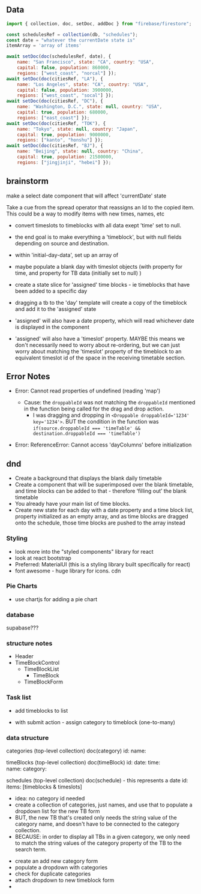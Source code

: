 ## Data

```js
import { collection, doc, setDoc, addDoc } from "firebase/firestore"; 

const schedulesRef = collection(db, "schedules");
const date = "whatever the currentDate state is"
itemArray = 'array of items'

await setDoc(doc(schedulesRef, date), {
    name: "San Francisco", state: "CA", country: "USA",
    capital: false, population: 860000,
    regions: ["west_coast", "norcal"] });
await setDoc(doc(citiesRef, "LA"), {
    name: "Los Angeles", state: "CA", country: "USA",
    capital: false, population: 3900000,
    regions: ["west_coast", "socal"] });
await setDoc(doc(citiesRef, "DC"), {
    name: "Washington, D.C.", state: null, country: "USA",
    capital: true, population: 680000,
    regions: ["east_coast"] });
await setDoc(doc(citiesRef, "TOK"), {
    name: "Tokyo", state: null, country: "Japan",
    capital: true, population: 9000000,
    regions: ["kanto", "honshu"] });
await setDoc(doc(citiesRef, "BJ"), {
    name: "Beijing", state: null, country: "China",
    capital: true, population: 21500000,
    regions: ["jingjinji", "hebei"] });
```



## brainstorm

make a select date component that will affect 'currentDate' state


Take a cue from the spread operator that reassigns an Id to the copied item. This could be a way to modify items with new times, names, etc

- convert timeslots to timeblocks with all data exept 'time' set to null.
- the end goal is to make everything a 'timeblock', but with null fields depending on source and destination.

- within 'initial-day-data', set up an array of 

- maybe populate a blank day with timeslot objects (with property for time, and property for TB data (initially set to null) )

- create a state slice for 'assigned' time blocks - ie timeblocks that have been added to a specific day
- dragging a tb to the 'day' template will create a copy of the timeblock and add it to the 'assigned' state
- 'assigned' will also have a date property, which will read whichever date is displayed in the component
- 'assigned' will also have a 'timeslot' property. MAYBE this means we don't necessarily need to worry about re-ordering, but we can just worry about matching the 'timeslot' property of the timeblock to an equivalent timeslot id of the space in the receiving timetable section.


## Error Notes
- Error: Cannot read properties of undefined (reading 'map') 
  - Cause: the `droppableId` was not matching the `droppableId` mentioned in the function being called for the drag and drop action.
    - I was dragging and dropping in `<Droppable droppableId='1234' key='1234'>`. 
      BUT the condition in the function was `if(source.droppableId === 'timeTable' && destination.droppableId === 'timeTable')`

- Error: ReferenceError: Cannot access 'dayColumns' before initialization


## dnd
* Create a background that displays the blank daily timetable
* Create a component that will be superimposed over the blank timetable, and time blocks can be added to that - therefore ‘filling out’ the blank timetable
* You already have your main list of time blocks.
* Create new state for each day with a date property and a time block list, property initialized as an empty array, and as time blocks are dragged onto the schedule, those time blocks are pushed to the array instead


### Styling
* look more into the "styled components" library for react
* look at react bootstrap
* Preferred: MaterialUI (this is a styling library built specifically for react)
* font awesome - huge library for icons. cdn

### Pie Charts
* use chartjs for adding a pie chart


### database
supabase???


### structure notes

- Header
- TimeBlockControl
    - TimeBlockList
        - TimeBlock
    - TimeBlockForm
    

### Task list
 * add timeblocks to list
  - with submit action - assign category to timeblock (one-to-many)

### data structure

categories (top-level collection)
    doc(category)
        id: 
        name: 

timeBlocks (top-level collection)
    doc(timeBlock)
        id:
        date: 
        time:  
        name: 
        category: 

schedules (top-level collection)
    doc(schedule) - this represents a date
        id:
        items: [timeblocks & timeslots]














  * idea: no category id needed
  * create a collection of categories, just names, and use that to populate a dropdown list for the new TB form
  * BUT, the new TB that's created only needs the string value of the category name, and doesn't have to be connected to the category collection.
  * BECAUSE: in order to display all TBs in a given category, we only need to match the string values of the category property of the TB to the search term.

  - create an add new category form
  - populate a dropdown with categories
  - check for duplicate categories
  - attach dropdown to new timeblock form
  - 